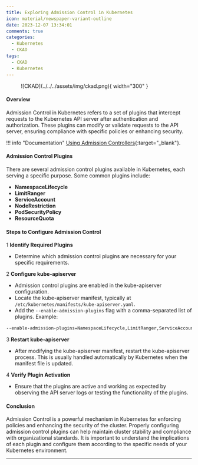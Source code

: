 ```yaml
---
title: Exploring Admission Control in Kubernetes
icon: material/newspaper-variant-outline
date: 2023-12-07 13:34:01
comments: true
categories:
  - Kubernetes
  - CKAD
tags:
  - CKAD
  - Kubernetes
---
```


<!-- markdownlint-disable MD033 -->
<figure markdown="span">
  ![CKAD](../../../assets/img/ckad.png){ width="300" }
</figure>

#### Overview

Admission Control in Kubernetes refers to a set of plugins that intercept requests to the Kubernetes API server after authentication and authorization. These plugins can modify or validate requests to the API server, ensuring compliance with specific policies or enhancing security.

!!! info "Documentation"
    [Using Admission Controllers](https://kubernetes.io/docs/reference/access-authn-authz/admission-controllers/){:target="_blank"}.

#### Admission Control Plugins

There are several admission control plugins available in Kubernetes, each serving a specific purpose. Some common plugins include:

- **NamespaceLifecycle**
- **LimitRanger**
- **ServiceAccount**
- **NodeRestriction**
- **PodSecurityPolicy**
- **ResourceQuota**

#### Steps to Configure Admission Control

1 **Identify Required Plugins**

- Determine which admission control plugins are necessary for your specific requirements.

2 **Configure kube-apiserver**

- Admission control plugins are enabled in the kube-apiserver configuration.
- Locate the kube-apiserver manifest, typically at `/etc/kubernetes/manifests/kube-apiserver.yaml`.
- Add the `--enable-admission-plugins` flag with a comma-separated list of plugins. Example:

```bash
--enable-admission-plugins=NamespaceLifecycle,LimitRanger,ServiceAccount
```

3 **Restart kube-apiserver**

- After modifying the kube-apiserver manifest, restart the kube-apiserver process. This is usually handled automatically by Kubernetes when the manifest file is updated.

4 **Verify Plugin Activation**

- Ensure that the plugins are active and working as expected by observing the API server logs or testing the functionality of the plugins.

#### Conclusion

Admission Control is a powerful mechanism in Kubernetes for enforcing policies and enhancing the security of the cluster. Properly configuring admission control plugins can help maintain cluster stability and compliance with organizational standards. It is important to understand the implications of each plugin and configure them according to the specific needs of your Kubernetes environment.

---

